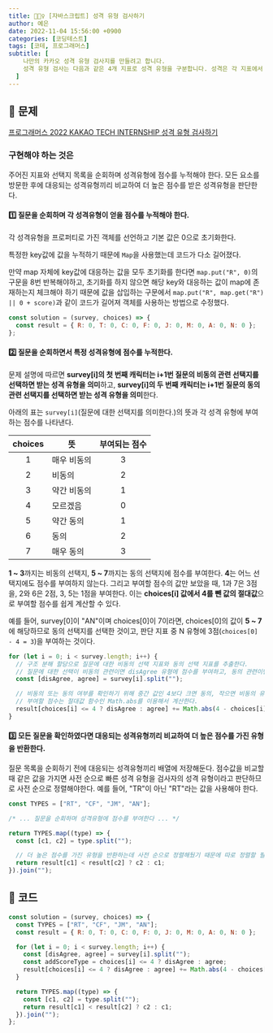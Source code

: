 ```yaml
---
title: 🏄🏻‍♀️ [자바스크립트] 성격 유형 검사하기
author: 예은
date: 2022-11-04 15:56:00 +0900
categories: [코딩테스트]
tags: [코테, 프로그래머스]
subtitle: [
    나만의 카카오 성격 유형 검사지를 만들려고 합니다.
    성격 유형 검사는 다음과 같은 4개 지표로 성격 유형을 구분합니다. 성격은 각 지표에서 두 유형 중 하나로 결정됩니다.,
  ]
---
```


## 📄 문제

[프로그래머스 2022 KAKAO TECH INTERNSHIP 성격 유형 검사하기](https://school.programmers.co.kr/learn/courses/30/lessons/118666)

### 구현해야 하는 것은

주어진 지표와 선택지 목록을 순회하며 성격유형에 점수를 누적해야 한다. 모든 요소를 방문한 후에 대응되는 성격유형끼리 비교하여 더 높은 점수를 받은 성격유형을 판단한다.

#### 1️⃣ 질문을 순회하며 각 성격유형이 얻을 점수를 누적해야 한다.

각 성격유형을 프로퍼티로 가진 객체를 선언하고 기본 값은 0으로 초기화한다.

특정한 key값에 값을 누적하기 때문에 `Map`을 사용했는데 코드가 다소 길어졌다.

만약 map 자체에 key값에 대응하는 값을 모두 초기화를 한다면 `map.put("R", 0)`의 구문을 8번 반복해야하고, 초기화를 하지 않으면 해당 key와 대응하는 값이 map에 존재하는지 체크해야 하기 때문에 값을 삽입하는 구문에서 `map.put("R", map.get("R") || 0 + score)`과 같이 코드가 길어져 객체를 사용하는 방법으로 수정했다.

```javascript
const solution = (survey, choices) => {
  const result = { R: 0, T: 0, C: 0, F: 0, J: 0, M: 0, A: 0, N: 0 };
};
```

#### 2️⃣ 질문을 순회하면서 특정 성격유형에 점수를 누적한다.

문제 설명에 따르면 **survey[i]의 첫 번째 캐릭터는 i+1번 질문의 비동의 관련 선택지를 선택하면 받는 성격 유형을 의미**하고, **survey[i]의 두 번째 캐릭터는 i+1번 질문의 동의 관련 선택지를 선택하면 받는 성격 유형을 의미**한다.

아래의 표는 `survey[i]`(질문에 대한 선택지를 의미한다.)의 뜻과 각 성격 유형에 부여하는 점수를 나타낸다.

| choices | 뜻          | 부여되는 점수 |
| :-----: | ----------- | :-----------: |
|    1    | 매우 비동의 |       3       |
|    2    | 비동의      |       2       |
|    3    | 약간 비동의 |       1       |
|    4    | 모르겠음    |       0       |
|    5    | 약간 동의   |       1       |
|    6    | 동의        |       2       |
|    7    | 매우 동의   |       3       |

**1 ~ 3**까지는 비동의 선택지, **5 ~ 7**까지는 동의 선택지에 점수를 부여한다. **4**는 어느 선택지에도 점수를 부여하지 않는다.
그리고 부여할 점수의 값만 보았을 때, 1과 7은 3점을, 2와 6은 2점, 3, 5는 1점을 부여한다. 이는 **choices[i] 값에서 4를 뺀 값의 절대값**으로 부여할 점수를 쉽게 계산할 수 있다.

예를 들어, survey[0]이 "AN"이며 choices[0]이 7이라면, choices[0]의 값이 **5 ~ 7**에 해당하므로 동의 선택지를 선택한 것이고, 판단 지표 중 N 유형에 3점(`choices[0] - 4 = 3`)을 부여하는 것이다.

```javascript
for (let i = 0; i < survey.length; i++) {
  // 구조 분해 할당으로 질문에 대한 비동의 선택 지표와 동의 선택 지표를 추출한다.
  // 질문에 대한 선택이 비동의 관련이면 disAgree 유형에 점수를 부여하고, 동의 관련이면 agree 유형에 점수를 부여한다.
  const [disAgree, agree] = survey[i].split("");

  // 비동의 또는 동의 여부를 확인하기 위해 중간 값인 4보다 크면 동의, 작으면 비동의 유형으로 판단한다.
  // 부여할 점수는 절대값 함수인 Math.abs를 이용해서 계산한다.
  result[choices[i] <= 4 ? disAgree : agree] += Math.abs(4 - choices[i]);
}
```

#### 3️⃣ 모든 질문을 확인하였다면 대응되는 성격유형끼리 비교하여 더 높은 점수를 가진 유형을 반환한다.

질문 목록을 순회하기 전에 대응되는 성격유형끼리 배열에 저장해둔다. 점수값을 비교할 때 같은 값을 가지면 사전 순으로 빠른 성격 유형을 검사자의 성격 유형이라고 판단하므로 사전 순으로 정렬해야한다. 예를 들어, "TR"이 아닌 "RT"라는 값을 사용해야 한다.

```javascript
const TYPES = ["RT", "CF", "JM", "AN"];

/* ... 질문을 순회하며 성격유형에 점수를 부여한다 ... */

return TYPES.map((type) => {
  const [c1, c2] = type.split("");

  // 더 높은 점수를 가진 유형을 반환하는데 사전 순으로 정렬해뒀기 때문에 따로 정렬할 필요없다.
  return result[c1] < result[c2] ? c2 : c1;
}).join("");
```

## 🏹 코드

```javascript
const solution = (survey, choices) => {
  const TYPES = ["RT", "CF", "JM", "AN"];
  const result = { R: 0, T: 0, C: 0, F: 0, J: 0, M: 0, A: 0, N: 0 };

  for (let i = 0; i < survey.length; i++) {
    const [disAgree, agree] = survey[i].split("");
    const addScoreType = choices[i] <= 4 ? disAgree : agree;
    result[choices[i] <= 4 ? disAgree : agree] += Math.abs(4 - choices[i]);
  }

  return TYPES.map((type) => {
    const [c1, c2] = type.split("");
    return result[c1] < result[c2] ? c2 : c1;
  }).join("");
};
```
